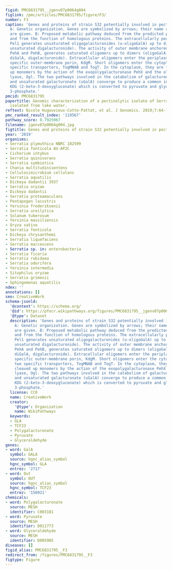 ```yaml
---
figid: PMC6831795__jgenv07p0064g004
figlink: /pmc/articles/PMC6831795/figure/F3/
number: F3
caption: 'Genes and proteins of strain S32 potentially involved in pectin catabolism.
  A: Genetic organization. Genes are symbolized by arrows; their name and ID number
  are given. B: Proposed metabolic pathway deduced from the predicted protein localization
  and from the function of homologous proteins. The extracellularly pectate lyase
  Pel1 generates unsaturated oligogalacturonides (u-oligoGalA) up to dimers (u-diGalA,
  unsaturated digalacturonide). The activity of outer membrane anchored polygalacturonases,
  PehA and PehB, generates saturated oligomers up to dimers (oligoGalA, oligogalacturonides;
  diGalA, digalacturonide). Extracellular oligomers enter the periplasm using the
  specific outer-membrane porin, KdgM. Short oligomers enter the cytoplasm using two
  specific transporters, TogMNAB and TogT. In the cytoplasm, they are further cleaved
  up monomers by the action of the exopolygalacturonase PehX and the oligogalacturonate
  lyase, Ogl. The two pathways involved in the catabolism of galacturonate (GalA)
  and unsaturated galacturonate (uGalA) converge to produce a common intermediate,
  KDG (2-keto-3-deoxygluconate) which is converted to pyruvate and glyceraldehyde
  3-phosphate.'
pmcid: PMC6831795
papertitle: Genomic characterization of a pectinolytic isolate of Serratia oryzae
  isolated from lake water.
reftext: Nicole Hugouvieux-Cotte-Pattat, et al. J Genomics. 2019;7:64-72.
pmc_ranked_result_index: '119567'
pathway_score: 0.7925967
filename: jgenv07p0064g004.jpg
figtitle: Genes and proteins of strain S32 potentially involved in pectin catabolism
year: '2019'
organisms:
- Serratia plymuthica NBRC 102599
- Serratia fonticola AU-AP2C
- Cichorium intybus
- Serratia quinivorans
- Serratia symbiotica
- Chania multitudinisentens
- Cellulosimicrobium cellulans
- Serratia aquatilis
- Dickeya dadantii 3937
- Serratia oryzae
- Dickeya dadantii
- Serratia proteamaculans
- Pentapogon lacustris
- Yersinia frederiksenii
- Serratia ureilytica
- Solanum tuberosum
- Yersinia massiliensis
- Oryza sativa
- Serratia fonticola
- Dickeya chrysanthemi
- Serratia liquefaciens
- Serratia marcescens
- Serratia sp. in: enterobacteria
- Serratia ficaria
- Serratia rubidaea
- Serratia odorifera
- Yersinia intermedia
- Sitophilus oryzae
- Serratia grimesii
- Sphingomonas aquatilis
ndex: ''
annotations: []
seo: CreativeWork
schema-jsonld:
  '@context': https://schema.org/
  '@id': https://pfocr.wikipathways.org/figures/PMC6831795__jgenv07p0064g004.html
  '@type': Dataset
  description: 'Genes and proteins of strain S32 potentially involved in pectin catabolism.
    A: Genetic organization. Genes are symbolized by arrows; their name and ID number
    are given. B: Proposed metabolic pathway deduced from the predicted protein localization
    and from the function of homologous proteins. The extracellularly pectate lyase
    Pel1 generates unsaturated oligogalacturonides (u-oligoGalA) up to dimers (u-diGalA,
    unsaturated digalacturonide). The activity of outer membrane anchored polygalacturonases,
    PehA and PehB, generates saturated oligomers up to dimers (oligoGalA, oligogalacturonides;
    diGalA, digalacturonide). Extracellular oligomers enter the periplasm using the
    specific outer-membrane porin, KdgM. Short oligomers enter the cytoplasm using
    two specific transporters, TogMNAB and TogT. In the cytoplasm, they are further
    cleaved up monomers by the action of the exopolygalacturonase PehX and the oligogalacturonate
    lyase, Ogl. The two pathways involved in the catabolism of galacturonate (GalA)
    and unsaturated galacturonate (uGalA) converge to produce a common intermediate,
    KDG (2-keto-3-deoxygluconate) which is converted to pyruvate and glyceraldehyde
    3-phosphate.'
  license: CC0
  name: CreativeWork
  creator:
    '@type': Organization
    name: WikiPathways
  keywords:
  - GLA
  - TCF23
  - Polygalacturonate
  - Pyruvate
  - Glyceraldehyde
genes:
- word: GalA
  symbol: GALA
  source: hgnc_alias_symbol
  hgnc_symbol: GLA
  entrez: '2717'
- word: Out
  symbol: OUT
  source: hgnc_alias_symbol
  hgnc_symbol: TCF23
  entrez: '150921'
chemicals:
- word: Polygalacturonate
  source: MESH
  identifier: C003181
- word: Pyruvate
  source: MESH
  identifier: D011773
- word: Glyceraldehyde
  source: MESH
  identifier: D005985
diseases: []
figid_alias: PMC6831795__F3
redirect_from: /figures/PMC6831795__F3
figtype: Figure
---
```

